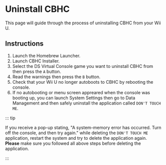# Uninstall CBHC

This page will guide through the process of uninstalling CBHC from your Wii U.

## Instructions

1. Launch the Homebrew Launcher.
2. Launch CBHC Installer.
3. Select the DS Virtual Console game you want to uninstall CBHC from then press the `A` button.
4. Read the warnings then press the `B` button.
5. Check that your Wii U no longer autoboots to CBHC by rebooting the console.
6. If no autobooting or menu screen appreared when the console was booting up, you can launch System Settings then go to Data Management and then safely uninstall the application called `DON'T TOUCH ME`.

::: tip

If you receive a pop-up stating, "A system-memory error has occurred. Turn off the console, and then try again." while deleting the `DON'T TOUCH ME` application, restart the system and try to delete the application again. **Please** make sure you followed all above steps before deleting the application.

:::
